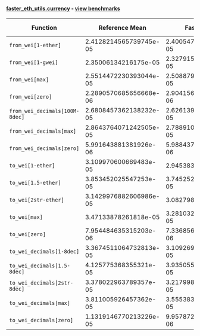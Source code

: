 #### [faster_eth_utils.currency](https://github.com/BobTheBuidler/faster-eth-utils/blob/master/faster_eth_utils/currency.py) - [view benchmarks](https://github.com/BobTheBuidler/faster-eth-utils/blob/master/benchmarks/test_currency_benchmarks.py)

| Function | Reference Mean | Faster Mean | % Change | Speedup (%) | x Faster | Faster |
|----------|---------------|-------------|----------|-------------|----------|--------|
| `from_wei[1-ether]` | 2.4128214565739745e-05 | 2.4005475729933625e-05 | 0.51% | 0.51% | 1.01x | ✅ |
| `from_wei[1-gwei]` | 2.35006134216175e-05 | 2.327915331706418e-05 | 0.94% | 0.95% | 1.01x | ✅ |
| `from_wei[max]` | 2.5514472230393044e-05 | 2.5088790727506338e-05 | 1.67% | 1.70% | 1.02x | ✅ |
| `from_wei[zero]` | 2.2890570685656668e-06 | 2.904156836434185e-06 | -26.87% | -21.18% | 0.79x | ❌ |
| `from_wei_decimals[100M-8dec]` | 2.6808457362138232e-05 | 2.6261390807145903e-05 | 2.04% | 2.08% | 1.02x | ✅ |
| `from_wei_decimals[max]` | 2.8643764071242505e-05 | 2.7889102305500968e-05 | 2.63% | 2.71% | 1.03x | ✅ |
| `from_wei_decimals[zero]` | 5.991643881381926e-06 | 5.988437883916843e-06 | 0.05% | 0.05% | 1.00x | ✅ |
| `to_wei[1-ether]` | 3.109970600669483e-05 | 2.94538300158496e-05 | 5.29% | 5.59% | 1.06x | ✅ |
| `to_wei[1.5-ether]` | 3.853452025547253e-05 | 3.745252180064493e-05 | 2.81% | 2.89% | 1.03x | ✅ |
| `to_wei[2str-ether]` | 3.1429976882606986e-05 | 3.0827981860995e-05 | 1.92% | 1.95% | 1.02x | ✅ |
| `to_wei[max]` | 3.47133878261818e-05 | 3.281032091646795e-05 | 5.48% | 5.80% | 1.06x | ✅ |
| `to_wei[zero]` | 7.954484635315203e-06 | 7.336856121871584e-06 | 7.76% | 8.42% | 1.08x | ✅ |
| `to_wei_decimals[1-8dec]` | 3.3674511064732813e-05 | 3.109269633764471e-05 | 7.67% | 8.30% | 1.08x | ✅ |
| `to_wei_decimals[1.5-8dec]` | 4.125775368355321e-05 | 3.935055824674775e-05 | 4.62% | 4.85% | 1.05x | ✅ |
| `to_wei_decimals[2str-8dec]` | 3.378022963789357e-05 | 3.217998124469834e-05 | 4.74% | 4.97% | 1.05x | ✅ |
| `to_wei_decimals[max]` | 3.811005926457362e-05 | 3.555383288646967e-05 | 6.71% | 7.19% | 1.07x | ✅ |
| `to_wei_decimals[zero]` | 1.1319146770213226e-05 | 9.957872548671709e-06 | 12.03% | 13.67% | 1.14x | ✅ |
